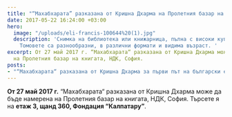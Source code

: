 ```yaml
---
title: "“Махабхарата” разказана от Кришна Дхарма на Пролетния базар на книгата"
date: 2017-05-22 16:24:00 +03:00
hero:
  image: "/uploads/eli-francis-100644%20(1).jpg"
  description: 'Снимка на библиотека или книжарница, пълна с високи купчини книги.
    Томовете са разнообразни, в различни формати и видима възраст. '
excerpt: От 27 май 2017 г. “Махабхарата“ разказана от Кришна Дхарма може да бъде намерена
  на Пролетния базар на книгата, НДК, София.
posts:
- "“Махабхарата“ разказана от Кришна Дхарма за първи път на български език"
---
```


**От 27 май 2017 г.** “Махабхарата“ разказана от Кришна Дхарма може да бъде намерена на Пролетния базар на книгата, НДК, София. Търсете я на **етаж 3, щанд 360, Фондация “Калпатару”**.